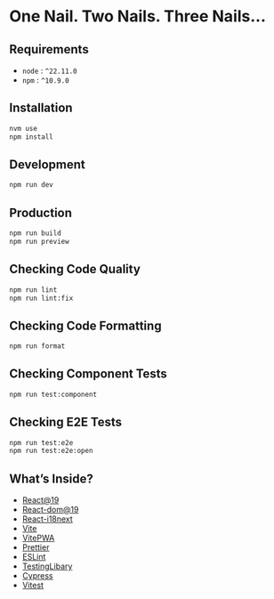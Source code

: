 # One Nail. Two Nails. Three Nails...

## Requirements

- `node` : `^22.11.0`
- `npm` : `^10.9.0`

## Installation

```bash
nvm use
npm install
```

## Development

```bash
npm run dev
```

## Production

```bash
npm run build
npm run preview
```

## Checking Code Quality

```bash
npm run lint
npm run lint:fix
```

## Checking Code Formatting

```bash
npm run format
```

## Checking Component Tests

```bash
npm run test:component
```

## Checking E2E Tests

```bash
npm run test:e2e
npm run test:e2e:open
```

## What’s Inside?

- [React@19](https://react.dev)
- [React-dom@19](https://react.dev)
- [React-i18next](https://react.i18next.com/guides/quick-start)
- [Vite](https://vitejs.dev)
- [VitePWA](https://www.npmjs.com/package/vite-plugin-pwa)
- [Prettier](https://prettier.io/)
- [ESLint](https://eslint.org/)
- [TestingLibary](https://testing-library.com/)
- [Cypress](https://www.cypress.io/)
- [Vitest](https://vitest.dev/)
